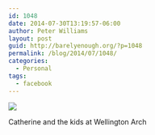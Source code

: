 ```yaml
---
id: 1048
date: 2014-07-30T13:19:57-06:00
author: Peter Williams
layout: post
guid: http://barelyenough.org/?p=1048
permalink: /blog/2014/07/1048/
categories:
  - Personal
tags:
  - facebook
---
```

<div>
  <img src='https://fbcdn-sphotos-b-a.akamaihd.net/hphotos-ak-xap1/t1.0-9/q71/s720x720/10540396_10152268776978339_1783486618394248519_n.jpg' style='max-width:600px;' /></p> 
  
  <div>
    Catherine and the kids at Wellington Arch
  </div>
</div>